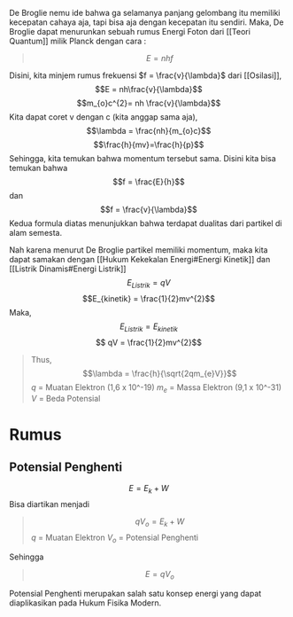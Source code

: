 De Broglie nemu ide bahwa ga selamanya panjang gelombang itu memiliki kecepatan cahaya aja, tapi bisa aja dengan kecepatan itu sendiri. Maka, De Broglie dapat menurunkan sebuah rumus Energi Foton dari [[Teori Quantum]] milik Planck dengan cara :
>$$E = nhf$$

Disini, kita minjem rumus frekuensi $f = \frac{v}{\lambda}$  dari [[Osilasi]], $$E = nh\frac{v}{\lambda}$$ 
$$m_{o}c^{2}= nh \frac{v}{\lambda}$$ Kita dapat coret v dengan c (kita anggap sama aja),
$$\lambda = \frac{nh}{m_{o}c}$$
$$\frac{h}{mv}=\frac{h}{p}$$
Sehingga, kita temukan bahwa momentum tersebut sama. Disini kita bisa temukan bahwa
$$f = \frac{E}{h}$$
dan
$$f = \frac{v}{\lambda}$$
Kedua formula diatas menunjukkan bahwa terdapat dualitas dari partikel di alam semesta.

Nah karena menurut De Broglie partikel memiliki momentum, maka kita dapat samakan dengan [[Hukum Kekekalan Energi#Energi Kinetik]] dan [[Listrik Dinamis#Energi Listrik]]
$$E_{Listrik}= qV$$
$$E_{kinetik} = \frac{1}{2}mv^{2}$$
Maka, 
$$E_{Listrik}= E_{kinetik}$$
$$ qV = \frac{1}{2}mv^{2}$$
> Thus, 
>$$\lambda = \frac{h}{\sqrt{2qm_{e}V}}$$
$q$ = Muatan Elektron (1,6 x 10^-19)
$m_{e}$ = Massa Elektron (9,1 x 10^-31) 
$V$ = Beda Potensial

# Rumus
## Potensial Penghenti
$$E = E_{k} + W$$
Bisa diartikan menjadi
>$$qV_o = E_{k}+ W$$
$q$ = Muatan Elektron
$V_o$ = Potensial Penghenti

Sehingga
>$$E = qV_o$$

Potensial Penghenti merupakan salah satu konsep energi yang dapat diaplikasikan pada Hukum Fisika Modern.